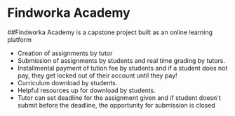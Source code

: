 <h1>Findworka Academy</h1>

##Findworka Academy is a capstone project built as an online learning platform

<ul>
    <li>Creation of assignments by tutor</li>
    <li>Submission of assignments by students and real time grading by tutors.</li>
    <li>Installmental payment of tution fee by students and if a student does not pay, they get locked out of their account until they          pay!</li>
    <li>Curriculum download by students.</li>
    <li>Helpful resources up for download by students.</li>
    <li>Tutor can set deadline for the assignment given and if student doesn't submit before the deadline, the opportunity for submission       is closed</li>
</ul>
